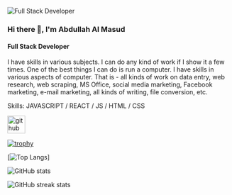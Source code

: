 ![Full Stack Developer](https://i.ibb.co/T8hKQcr/FULL-STACK-DEVELOPER-2.png)

### Hi there 👋, I'm Abdullah Al Masud
#### Full Stack Developer

I have skills in various subjects. I can do any kind of work if I show it a few times. One of the best things I can do is run a computer. I have skills in various aspects of computer. That is - all kinds of work on data entry, web research, web scraping, MS Office, social media marketing, Facebook marketing, e-mail marketing, all kinds of writing, file conversion, etc.

Skills: JAVASCRIPT / REACT / JS / HTML / CSS

[<img src='https://cdn.jsdelivr.net/npm/simple-icons@3.0.1/icons/github.svg' alt='github' height='40'>](https://github.com/abdullahalmasudpersonal)  

[![trophy](https://github-profile-trophy.vercel.app/?username=abdullahalmasudpersonal)](https://github.com/ryo-ma/github-profile-trophy)

[![Top Langs](https://github-readme-stats.vercel.app/api/top-langs/?username=abdullahalmasudpersonal)]

![GitHub stats](https://github-readme-stats.vercel.app/api?username=abdullahalmasudpersonal&show_icons=true)  

![GitHub streak stats](https://github-readme-streak-stats.herokuapp.com/?user=abdullahalmasudpersonal)  

